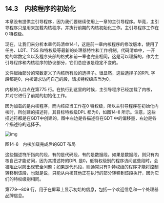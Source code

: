    

## 14.3　内核程序的初始化

本章没有提供主引导程序，因为我们要继续使用上一章的主引导程序。毕竟，主引导程序只是用来加载内核程序，并执行前期的内核初始化工作。主引导程序工作在0 特权级。

现在，让我们来分析本章代码清单14-1，这是前一章内核程序的修改版本，使用了任务、LDT、TSS 和特权级等最新的处理器特性和工作机制。代码清单中，一开始的常数定义以及程序头部的格式和前一章也完全相同，这是可以理解的，作为主引导程序和内核程序的协议部分，它们总应该是稳定不变的。

文件起始部分的常数定义了内核所有段的选择子。很显然，这些选择子的RPL 字段都是0，内核请求访问自己的段，请求特权级应当为0。

内核的入口点在第775 行。在执行到这里的时候，主引导程序已经加载了内核，并对它进行了前期的初始化工作。

因为加载的是内核程序，而内核应当工作在0 特权级，所以主引导程序在初始化内核时，所创建的描述符，其目标特权级DPL 都为0，如图14-8 所示。注意，这些描述符都是在GDT中创建的，图中左边是各描述符在GDT 中的偏移量，右边是各个描述符的选择子。

![img](../0-Assets/Epubook/x86汇编语言从实模式到保护模式_李忠_等_Z_Library/images/00589.jpeg)

图14-8　内核加载完成后的GDT 布局

这些描述符所指向的段，有的是代码段，有的是数据段。如果是数据段，则只有内核自己才能访问，因为其描述符的DPL 是0，低特权级别的程序访问这些段时，会被阻止以防出现安全问题；如果是代码段，则通常只有0 特权级的程序才能将控制转移到该段，也就是说，只能从内核其他正在执行的部分转移到该段执行，因为它们的特权级别相同。

第779～809 行，用于在屏幕上显示初始的信息，包括一个欢迎信息和一个处理器品牌信息。